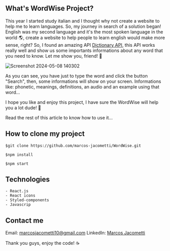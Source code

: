 ## What's WordWise Project?

This year I started study italian and I thought why not create a website to help me to learn languages. So, my journey in search
of a solution began! English was my second language and it's the most spoken language in the world 🌎, create a website to help
people to learn english would make more sense, right? So, I found an amazing API [Dictionary API](https://dictionaryapi.dev/),
this API works really well and show us some importants informations about any word that you need to know. Let me show you, friend! 🎯

![Screenshot 2024-05-08 140302](https://github.com/marcos-jacometti/WordWise/assets/76071476/258f0faf-0395-4579-9a39-79ae85a6aadb)


As you can see, you have just to type the word and click the button "Search", then, some informations will show on your screen.
Informations like: phonetic, meanings, definitions, an audio and an example using that word...

I hope you like and enjoy this project, I have sure the WordWise will help you a lot dude! 🙏

Read the rest of this article to know how to use it...

## How to clone my project

```
$git clone https://github.com/marcos-jacometti/WordWise.git
```
```
$npm install 
```
```
$npm start 
```

## Technologies

```
- React.js
- React icons
- Styled-components
- Javascrip
```

## Contact me

Email: marcosjacometti10@gmail.com
LinkedIn: [Marcos Jacometti](https://www.linkedin.com/in/marcos-vin%C3%ADcius-jacometti-675202202/)

Thank you guys, enjoy the code! ☕
